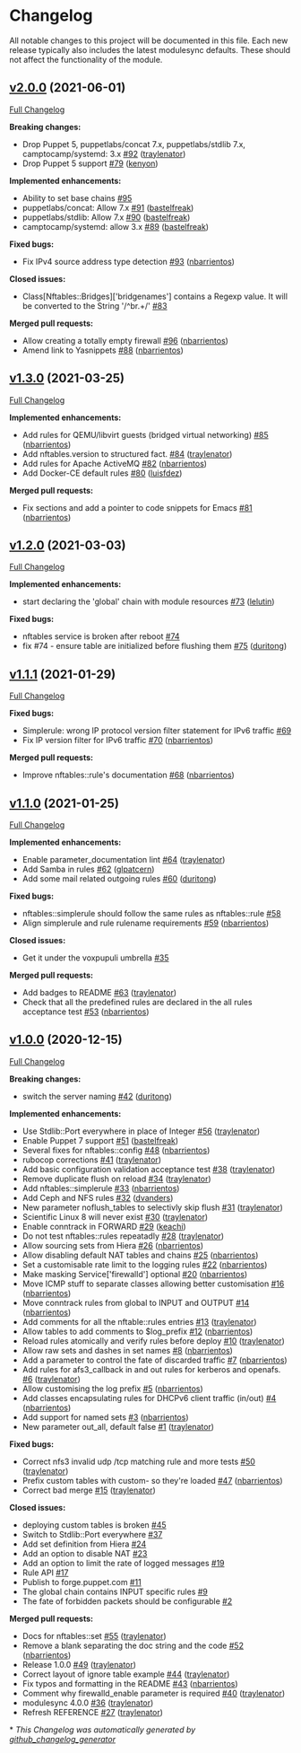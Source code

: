 # Changelog

All notable changes to this project will be documented in this file.
Each new release typically also includes the latest modulesync defaults.
These should not affect the functionality of the module.

## [v2.0.0](https://github.com/voxpupuli/puppet-nftables/tree/v2.0.0) (2021-06-01)

[Full Changelog](https://github.com/voxpupuli/puppet-nftables/compare/v1.3.0...v2.0.0)

**Breaking changes:**

- Drop Puppet 5, puppetlabs/concat 7.x, puppetlabs/stdlib 7.x, camptocamp/systemd: 3.x [\#92](https://github.com/voxpupuli/puppet-nftables/pull/92) ([traylenator](https://github.com/traylenator))
- Drop Puppet 5 support [\#79](https://github.com/voxpupuli/puppet-nftables/pull/79) ([kenyon](https://github.com/kenyon))

**Implemented enhancements:**

- Ability to set base chains [\#95](https://github.com/voxpupuli/puppet-nftables/issues/95)
- puppetlabs/concat: Allow 7.x [\#91](https://github.com/voxpupuli/puppet-nftables/pull/91) ([bastelfreak](https://github.com/bastelfreak))
- puppetlabs/stdlib: Allow 7.x [\#90](https://github.com/voxpupuli/puppet-nftables/pull/90) ([bastelfreak](https://github.com/bastelfreak))
- camptocamp/systemd: allow 3.x [\#89](https://github.com/voxpupuli/puppet-nftables/pull/89) ([bastelfreak](https://github.com/bastelfreak))

**Fixed bugs:**

- Fix IPv4 source address type detection [\#93](https://github.com/voxpupuli/puppet-nftables/pull/93) ([nbarrientos](https://github.com/nbarrientos))

**Closed issues:**

- Class\[Nftables::Bridges\]\['bridgenames'\] contains a Regexp value. It will be converted to the String '/^br.+/' [\#83](https://github.com/voxpupuli/puppet-nftables/issues/83)

**Merged pull requests:**

- Allow creating a totally empty firewall [\#96](https://github.com/voxpupuli/puppet-nftables/pull/96) ([nbarrientos](https://github.com/nbarrientos))
- Amend link to Yasnippets [\#88](https://github.com/voxpupuli/puppet-nftables/pull/88) ([nbarrientos](https://github.com/nbarrientos))

## [v1.3.0](https://github.com/voxpupuli/puppet-nftables/tree/v1.3.0) (2021-03-25)

[Full Changelog](https://github.com/voxpupuli/puppet-nftables/compare/v1.2.0...v1.3.0)

**Implemented enhancements:**

- Add rules for QEMU/libvirt guests \(bridged virtual networking\) [\#85](https://github.com/voxpupuli/puppet-nftables/pull/85) ([nbarrientos](https://github.com/nbarrientos))
- Add nftables.version to structured fact. [\#84](https://github.com/voxpupuli/puppet-nftables/pull/84) ([traylenator](https://github.com/traylenator))
- Add rules for Apache ActiveMQ [\#82](https://github.com/voxpupuli/puppet-nftables/pull/82) ([nbarrientos](https://github.com/nbarrientos))
- Add Docker-CE default rules [\#80](https://github.com/voxpupuli/puppet-nftables/pull/80) ([luisfdez](https://github.com/luisfdez))

**Merged pull requests:**

- Fix sections and add a pointer to code snippets for Emacs [\#81](https://github.com/voxpupuli/puppet-nftables/pull/81) ([nbarrientos](https://github.com/nbarrientos))

## [v1.2.0](https://github.com/voxpupuli/puppet-nftables/tree/v1.2.0) (2021-03-03)

[Full Changelog](https://github.com/voxpupuli/puppet-nftables/compare/v1.1.1...v1.2.0)

**Implemented enhancements:**

- start declaring the 'global' chain with module resources [\#73](https://github.com/voxpupuli/puppet-nftables/pull/73) ([lelutin](https://github.com/lelutin))

**Fixed bugs:**

- nftables service is broken after reboot [\#74](https://github.com/voxpupuli/puppet-nftables/issues/74)
- fix \#74 - ensure table are initialized before flushing them [\#75](https://github.com/voxpupuli/puppet-nftables/pull/75) ([duritong](https://github.com/duritong))

## [v1.1.1](https://github.com/voxpupuli/puppet-nftables/tree/v1.1.1) (2021-01-29)

[Full Changelog](https://github.com/voxpupuli/puppet-nftables/compare/v1.1.0...v1.1.1)

**Fixed bugs:**

- Simplerule: wrong IP protocol version filter statement for IPv6 traffic [\#69](https://github.com/voxpupuli/puppet-nftables/issues/69)
- Fix IP version filter for IPv6 traffic [\#70](https://github.com/voxpupuli/puppet-nftables/pull/70) ([nbarrientos](https://github.com/nbarrientos))

**Merged pull requests:**

- Improve nftables::rule's documentation [\#68](https://github.com/voxpupuli/puppet-nftables/pull/68) ([nbarrientos](https://github.com/nbarrientos))

## [v1.1.0](https://github.com/voxpupuli/puppet-nftables/tree/v1.1.0) (2021-01-25)

[Full Changelog](https://github.com/voxpupuli/puppet-nftables/compare/v1.0.0...v1.1.0)

**Implemented enhancements:**

- Enable parameter\_documentation lint [\#64](https://github.com/voxpupuli/puppet-nftables/pull/64) ([traylenator](https://github.com/traylenator))
- Add Samba in rules [\#62](https://github.com/voxpupuli/puppet-nftables/pull/62) ([glpatcern](https://github.com/glpatcern))
- Add some mail related outgoing rules [\#60](https://github.com/voxpupuli/puppet-nftables/pull/60) ([duritong](https://github.com/duritong))

**Fixed bugs:**

- nftables::simplerule should follow the same rules as nftables::rule [\#58](https://github.com/voxpupuli/puppet-nftables/issues/58)
- Align simplerule and rule rulename requirements [\#59](https://github.com/voxpupuli/puppet-nftables/pull/59) ([nbarrientos](https://github.com/nbarrientos))

**Closed issues:**

- Get it under the voxpupuli umbrella [\#35](https://github.com/voxpupuli/puppet-nftables/issues/35)

**Merged pull requests:**

- Add badges to README [\#63](https://github.com/voxpupuli/puppet-nftables/pull/63) ([traylenator](https://github.com/traylenator))
- Check that all the predefined rules are declared in the all rules acceptance test [\#53](https://github.com/voxpupuli/puppet-nftables/pull/53) ([nbarrientos](https://github.com/nbarrientos))

## [v1.0.0](https://github.com/voxpupuli/puppet-nftables/tree/v1.0.0) (2020-12-15)

[Full Changelog](https://github.com/voxpupuli/puppet-nftables/compare/0ba57c66a35ed4e9b570d8a6315a33a1c4ba3181...v1.0.0)

**Breaking changes:**

- switch the server naming [\#42](https://github.com/voxpupuli/puppet-nftables/pull/42) ([duritong](https://github.com/duritong))

**Implemented enhancements:**

- Use Stdlib::Port everywhere in place of Integer [\#56](https://github.com/voxpupuli/puppet-nftables/pull/56) ([traylenator](https://github.com/traylenator))
- Enable Puppet 7 support [\#51](https://github.com/voxpupuli/puppet-nftables/pull/51) ([bastelfreak](https://github.com/bastelfreak))
- Several fixes for nftables::config [\#48](https://github.com/voxpupuli/puppet-nftables/pull/48) ([nbarrientos](https://github.com/nbarrientos))
- rubocop corrections  [\#41](https://github.com/voxpupuli/puppet-nftables/pull/41) ([traylenator](https://github.com/traylenator))
- Add basic configuration validation acceptance test [\#38](https://github.com/voxpupuli/puppet-nftables/pull/38) ([traylenator](https://github.com/traylenator))
- Remove duplicate flush on reload [\#34](https://github.com/voxpupuli/puppet-nftables/pull/34) ([traylenator](https://github.com/traylenator))
- Add nftables::simplerule [\#33](https://github.com/voxpupuli/puppet-nftables/pull/33) ([nbarrientos](https://github.com/nbarrientos))
- Add Ceph and NFS rules [\#32](https://github.com/voxpupuli/puppet-nftables/pull/32) ([dvanders](https://github.com/dvanders))
- New parameter noflush\_tables to selectivly skip flush [\#31](https://github.com/voxpupuli/puppet-nftables/pull/31) ([traylenator](https://github.com/traylenator))
- Scientific Linux 8 will never exist [\#30](https://github.com/voxpupuli/puppet-nftables/pull/30) ([traylenator](https://github.com/traylenator))
- Enable conntrack in FORWARD [\#29](https://github.com/voxpupuli/puppet-nftables/pull/29) ([keachi](https://github.com/keachi))
- Do not test nftables::rules repeatadly [\#28](https://github.com/voxpupuli/puppet-nftables/pull/28) ([traylenator](https://github.com/traylenator))
- Allow sourcing sets from Hiera [\#26](https://github.com/voxpupuli/puppet-nftables/pull/26) ([nbarrientos](https://github.com/nbarrientos))
- Allow disabling default NAT tables and chains [\#25](https://github.com/voxpupuli/puppet-nftables/pull/25) ([nbarrientos](https://github.com/nbarrientos))
- Set a customisable rate limit to the logging rules [\#22](https://github.com/voxpupuli/puppet-nftables/pull/22) ([nbarrientos](https://github.com/nbarrientos))
- Make masking Service\['firewalld'\] optional [\#20](https://github.com/voxpupuli/puppet-nftables/pull/20) ([nbarrientos](https://github.com/nbarrientos))
- Move ICMP stuff to separate classes allowing better customisation [\#16](https://github.com/voxpupuli/puppet-nftables/pull/16) ([nbarrientos](https://github.com/nbarrientos))
- Move conntrack rules from global to INPUT and OUTPUT [\#14](https://github.com/voxpupuli/puppet-nftables/pull/14) ([nbarrientos](https://github.com/nbarrientos))
- Add comments for all the nftable::rules entries [\#13](https://github.com/voxpupuli/puppet-nftables/pull/13) ([traylenator](https://github.com/traylenator))
- Allow tables to add comments to $log\_prefix [\#12](https://github.com/voxpupuli/puppet-nftables/pull/12) ([nbarrientos](https://github.com/nbarrientos))
- Reload rules atomically and verify rules before deploy [\#10](https://github.com/voxpupuli/puppet-nftables/pull/10) ([traylenator](https://github.com/traylenator))
- Allow raw sets and dashes in set names [\#8](https://github.com/voxpupuli/puppet-nftables/pull/8) ([nbarrientos](https://github.com/nbarrientos))
- Add a parameter to control the fate of discarded traffic [\#7](https://github.com/voxpupuli/puppet-nftables/pull/7) ([nbarrientos](https://github.com/nbarrientos))
- Add rules for afs3\_callback in and out rules for kerberos and openafs. [\#6](https://github.com/voxpupuli/puppet-nftables/pull/6) ([traylenator](https://github.com/traylenator))
- Allow customising the log prefix [\#5](https://github.com/voxpupuli/puppet-nftables/pull/5) ([nbarrientos](https://github.com/nbarrientos))
- Add classes encapsulating rules for DHCPv6 client traffic \(in/out\) [\#4](https://github.com/voxpupuli/puppet-nftables/pull/4) ([nbarrientos](https://github.com/nbarrientos))
- Add support for named sets [\#3](https://github.com/voxpupuli/puppet-nftables/pull/3) ([nbarrientos](https://github.com/nbarrientos))
- New parameter out\_all, default false [\#1](https://github.com/voxpupuli/puppet-nftables/pull/1) ([traylenator](https://github.com/traylenator))

**Fixed bugs:**

- Correct nfs3 invalid udp /tcp matching rule and more tests [\#50](https://github.com/voxpupuli/puppet-nftables/pull/50) ([traylenator](https://github.com/traylenator))
- Prefix custom tables with custom- so they're loaded [\#47](https://github.com/voxpupuli/puppet-nftables/pull/47) ([nbarrientos](https://github.com/nbarrientos))
- Correct bad merge [\#15](https://github.com/voxpupuli/puppet-nftables/pull/15) ([traylenator](https://github.com/traylenator))

**Closed issues:**

- deploying custom tables is broken [\#45](https://github.com/voxpupuli/puppet-nftables/issues/45)
- Switch to Stdlib::Port everywhere [\#37](https://github.com/voxpupuli/puppet-nftables/issues/37)
- Add set definition from Hiera [\#24](https://github.com/voxpupuli/puppet-nftables/issues/24)
- Add an option to disable NAT [\#23](https://github.com/voxpupuli/puppet-nftables/issues/23)
- Add an option to limit the rate of logged messages [\#19](https://github.com/voxpupuli/puppet-nftables/issues/19)
- Rule API [\#17](https://github.com/voxpupuli/puppet-nftables/issues/17)
- Publish to forge.puppet.com [\#11](https://github.com/voxpupuli/puppet-nftables/issues/11)
- The global chain contains INPUT specific rules [\#9](https://github.com/voxpupuli/puppet-nftables/issues/9)
- The fate of forbidden packets should be configurable [\#2](https://github.com/voxpupuli/puppet-nftables/issues/2)

**Merged pull requests:**

- Docs for nftables::set [\#55](https://github.com/voxpupuli/puppet-nftables/pull/55) ([traylenator](https://github.com/traylenator))
- Remove a blank separating the doc string and the code [\#52](https://github.com/voxpupuli/puppet-nftables/pull/52) ([nbarrientos](https://github.com/nbarrientos))
- Release 1.0.0 [\#49](https://github.com/voxpupuli/puppet-nftables/pull/49) ([traylenator](https://github.com/traylenator))
- Correct layout of ignore table example [\#44](https://github.com/voxpupuli/puppet-nftables/pull/44) ([traylenator](https://github.com/traylenator))
- Fix typos and formatting in the README [\#43](https://github.com/voxpupuli/puppet-nftables/pull/43) ([nbarrientos](https://github.com/nbarrientos))
- Comment why firewalld\_enable parameter is required [\#40](https://github.com/voxpupuli/puppet-nftables/pull/40) ([traylenator](https://github.com/traylenator))
- modulesync  4.0.0 [\#36](https://github.com/voxpupuli/puppet-nftables/pull/36) ([traylenator](https://github.com/traylenator))
- Refresh REFERENCE [\#27](https://github.com/voxpupuli/puppet-nftables/pull/27) ([traylenator](https://github.com/traylenator))



\* *This Changelog was automatically generated by [github_changelog_generator](https://github.com/github-changelog-generator/github-changelog-generator)*
